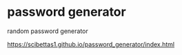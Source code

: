# password generator

random password generator

https://scibettas1.github.io/password_generator/index.html


